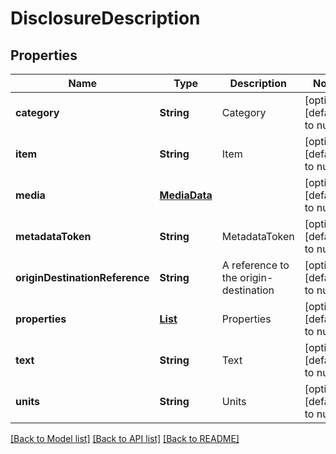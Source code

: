 # DisclosureDescription
## Properties

| Name | Type | Description | Notes |
|------------ | ------------- | ------------- | -------------|
| **category** | **String** | Category | [optional] [default to null] |
| **item** | **String** | Item | [optional] [default to null] |
| **media** | [**MediaData**](MediaData.md) |  | [optional] [default to null] |
| **metadataToken** | **String** | MetadataToken | [optional] [default to null] |
| **originDestinationReference** | **String** | A reference to the origin-destination | [optional] [default to null] |
| **properties** | [**List**](DisclosureProperty.md) | Properties | [optional] [default to null] |
| **text** | **String** | Text | [optional] [default to null] |
| **units** | **String** | Units | [optional] [default to null] |

[[Back to Model list]](../README.md#documentation-for-models) [[Back to API list]](../README.md#documentation-for-api-endpoints) [[Back to README]](../README.md)

